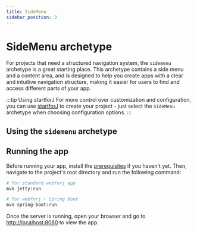 ```yaml
---
title: SideMenu
sidebar_position: 3
---
```

<!-- vale off -->
# SideMenu archetype
<!-- vale on -->

For projects that need a structured navigation system, the `sidemenu` archetype is a great starting place. This archetype contains a side menu and a content area, and is designed to help you create apps with a clear and intuitive navigation structure, making it easier for users to find and access different parts of your app.

:::tip Using startforJ
For more control over customization and configuration, you can use [startforJ](https://docs.webforj.com/startforj/) to create your project - just select the `SideMenu` archetype when choosing configuration options.
:::

## Using the `sidemenu` archetype

<ComponentArchetype
project="sidemenu"
/>

## Running the app

Before running your app, install the [prerequisites](../../introduction/prerequisites) if you haven't yet. 
Then, navigate to the project's root directory and run the following command:

```bash
# for standard webforj app
mvn jetty:run

# for webforj + Spring Boot
mvn spring-boot:run
```

Once the server is running, open your browser and go to [http://localhost:8080](http://localhost:8080) to view the app.